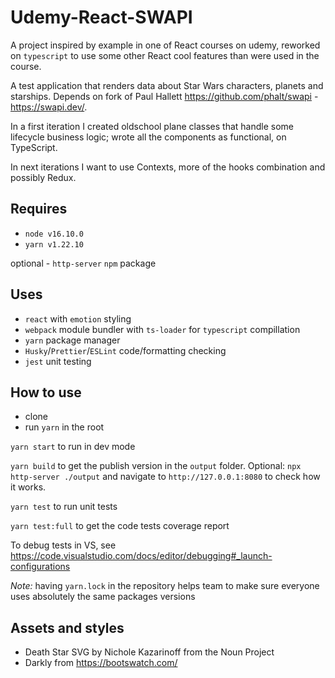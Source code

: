 # Udemy-React-SWAPI

A project inspired by example in one of React courses on udemy, reworked on `typescript` to use some other React
cool features than were used in the course.

A test application that renders data about Star Wars characters, planets and starships.
Depends on fork of Paul Hallett https://github.com/phalt/swapi - https://swapi.dev/.

In a first iteration I created oldschool plane classes that handle some lifecycle business logic; wrote all the components
as functional, on TypeScript.

In next iterations I want to use Contexts, more of the hooks combination and possibly Redux.


## Requires
- `node v16.10.0`
- `yarn v1.22.10`

optional - `http-server` `npm` package

## Uses
- `react` with `emotion` styling
- `webpack` module bundler with `ts-loader` for `typescript` compillation
- `yarn` package manager
- `Husky`/`Prettier`/`ESLint` code/formatting checking
- `jest` unit testing

## How to use
- clone
- run `yarn` in the root

`yarn start` to run in dev mode

`yarn build` to get the publish version in the `output` folder.
Optional: `npx http-server ./output` and navigate to `http://127.0.0.1:8080` to check how it works.

`yarn test` to run unit tests

`yarn test:full` to get the code tests coverage report


To debug tests in VS, see https://code.visualstudio.com/docs/editor/debugging#_launch-configurations

_Note:_ having `yarn.lock` in the repository helps team to make sure everyone uses absolutely the same packages versions

## Assets and styles
- Death Star SVG by Nichole Kazarinoff from the Noun Project
- Darkly from https://bootswatch.com/
